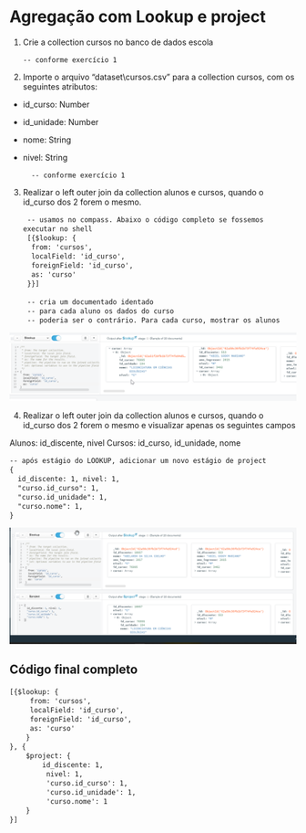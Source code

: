 # Agregação com Lookup e project

 1. Crie a collection cursos no banco de dados escola

        -- conforme exercício 1

2. Importe o arquivo “dataset\cursos.csv” para a collection cursos, com os seguintes atributos:

- id_curso: Number
- id_unidade: Number
- nome: String
- nivel: String

        -- conforme exercício 1

3. Realizar o left outer join da collection alunos e cursos, quando o id_curso dos 2 forem o mesmo.

        -- usamos no compass. Abaixo o código completo se fossemos executar no shell
        [{$lookup: {
         from: 'cursos',
         localField: 'id_curso',
         foreignField: 'id_curso',
         as: 'curso'
        }}]

        -- cria um documentado identado
        -- para cada aluno os dados do curso
        -- poderia ser o contrário. Para cada curso, mostrar os alunos
        
<img src= "./img/3.png">        
        
4. Realizar o left outer join da collection alunos e cursos, quando o id_curso dos 2 forem o mesmo e visualizar apenas os seguintes campos

Alunos: id_discente, nivel
Cursos: id_curso, id_unidade, nome

    -- após estágio do LOOKUP, adicionar um novo estágio de project
    {
      id_discente: 1, nivel: 1, 
      "curso.id_curso": 1,
      "curso.id_unidade": 1,
      "curso.nome": 1,
    }
    
<img src= "./img/4.png">            

## Código final completo

    [{$lookup: {
         from: 'cursos',
         localField: 'id_curso',
         foreignField: 'id_curso',
         as: 'curso'
        }
    }, {
        $project: {
            id_discente: 1,
             nivel: 1,
             'curso.id_curso': 1,
             'curso.id_unidade': 1,
             'curso.nome': 1
        }
    }]
